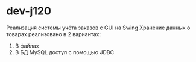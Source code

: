 # dev-j120
Реализация системы учёта заказов с GUI на Swing
Хранение данных о товарах реализовано в 2 вариантах:
1. В файлах
2. В БД MySQL доступ с помощью JDBC
